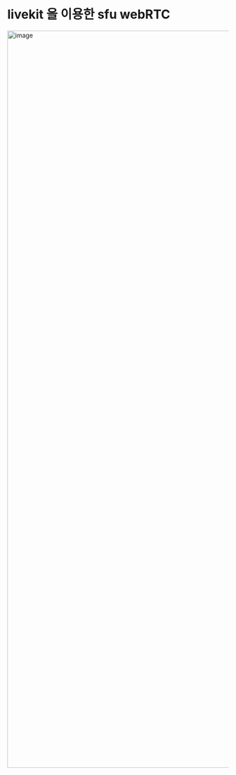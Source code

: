 # livekit 을 이용한 sfu webRTC

<img width="1536" height="1674" alt="image" src="https://github.com/user-attachments/assets/8307b537-5e1a-490e-9d47-5884769fc828" />
